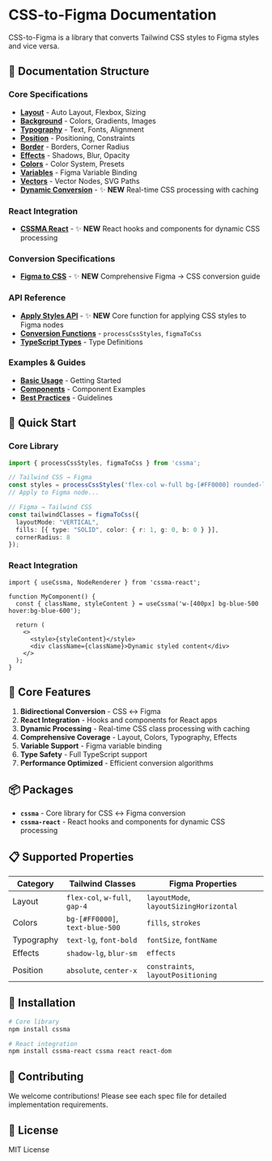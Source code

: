 # CSS-to-Figma Documentation

CSS-to-Figma is a library that converts Tailwind CSS styles to Figma styles and vice versa.

## 📖 Documentation Structure

### Core Specifications
- **[Layout](specs/layout.md)** - Auto Layout, Flexbox, Sizing
- **[Background](specs/background.md)** - Colors, Gradients, Images
- **[Typography](specs/typography.md)** - Text, Fonts, Alignment
- **[Position](specs/position.md)** - Positioning, Constraints
- **[Border](specs/border.md)** - Borders, Corner Radius
- **[Effects](specs/effects.md)** - Shadows, Blur, Opacity
- **[Colors](specs/colors.md)** - Color System, Presets
- **[Variables](specs/variables.md)** - Figma Variable Binding
- **[Vectors](specs/vectors.md)** - Vector Nodes, SVG Paths
- **[Dynamic Conversion](specs/dynamic-conversion.md)** - ✨ **NEW** Real-time CSS processing with caching

### React Integration
- **[CSSMA React](specs/cssma-react.md)** - ✨ **NEW** React hooks and components for dynamic CSS processing

### Conversion Specifications
- **[Figma to CSS](specs/figma-to-css.md)** - ✨ **NEW** Comprehensive Figma → CSS conversion guide

### API Reference
- **[Apply Styles API](specs/apply-styles.md)** - ✨ **NEW** Core function for applying CSS styles to Figma nodes
- **[Conversion Functions](api/conversion.md)** - `processCssStyles`, `figmaToCss`
- **[TypeScript Types](api/types.md)** - Type Definitions

### Examples & Guides
- **[Basic Usage](examples/basic-usage.md)** - Getting Started
- **[Components](examples/components.md)** - Component Examples
- **[Best Practices](examples/best-practices.md)** - Guidelines

## 🚀 Quick Start

### Core Library
```typescript
import { processCssStyles, figmaToCss } from 'cssma';

// Tailwind CSS → Figma
const styles = processCssStyles('flex-col w-full bg-[#FF0000] rounded-lg');
// Apply to Figma node...

// Figma → Tailwind CSS
const tailwindClasses = figmaToCss({
  layoutMode: "VERTICAL",
  fills: [{ type: "SOLID", color: { r: 1, g: 0, b: 0 } }],
  cornerRadius: 8
});
```

### React Integration
```tsx
import { useCssma, NodeRenderer } from 'cssma-react';

function MyComponent() {
  const { className, styleContent } = useCssma('w-[400px] bg-blue-500 hover:bg-blue-600');
  
  return (
    <>
      <style>{styleContent}</style>
      <div className={className}>Dynamic styled content</div>
    </>
  );
}
```

## 🎯 Core Features

1. **Bidirectional Conversion** - CSS ↔ Figma
2. **React Integration** - Hooks and components for React apps
3. **Dynamic Processing** - Real-time CSS class processing with caching
4. **Comprehensive Coverage** - Layout, Colors, Typography, Effects
5. **Variable Support** - Figma variable binding
6. **Type Safety** - Full TypeScript support
7. **Performance Optimized** - Efficient conversion algorithms

## 📦 Packages

- **`cssma`** - Core library for CSS ↔ Figma conversion
- **`cssma-react`** - React hooks and components for dynamic CSS processing

## 📋 Supported Properties

| Category | Tailwind Classes | Figma Properties |
|----------|------------------|------------------|
| Layout | `flex-col`, `w-full`, `gap-4` | `layoutMode`, `layoutSizingHorizontal` |
| Colors | `bg-[#FF0000]`, `text-blue-500` | `fills`, `strokes` |
| Typography | `text-lg`, `font-bold` | `fontSize`, `fontName` |
| Effects | `shadow-lg`, `blur-sm` | `effects` |
| Position | `absolute`, `center-x` | `constraints`, `layoutPositioning` |

## 🔧 Installation

```bash
# Core library
npm install cssma

# React integration
npm install cssma-react cssma react react-dom
```

## 📝 Contributing

We welcome contributions! Please see each spec file for detailed implementation requirements.

## 📄 License

MIT License 